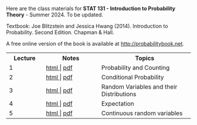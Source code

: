 
Here are the class materials for **STAT 131 - Introduction to Probability Theory** - Summer 2024.
To be updated.

Textbook: Joe Blitzstein and Jessica Hwang (2014). Introduction to Probability. Second Edition. Chapman & Hall. 

A free online version of the book is available at http://probabilitybook.net.

<table style="width:100%">
  <tr>
    <th width="20%">  Lecture     </th>
    <th width="30%">  Notes     </th>
    <th width="50%">  Topics      </th>
  </tr>
  <tr>
    <td width="20%">  1 </td>
    <td width="30%">  <a href="lec01.html"> html </a> | <a href="lec01.pdf"> pdf </a> </td>
    <td width="50%">  Probability and Counting </td>
  </tr>
    <tr>
    <td width="20%">  2 </td>
    <td width="30%">  <a href="lec02.html"> html </a> | <a href="lec02.pdf"> pdf </a> </td>
    <td width="50%">  Conditional Probability</td>
  </tr>
  <tr>
    <td width="20%">  3 </td>
    <td width="30%">  <a href="lec03.html"> html </a> | <a href="lec03.pdf"> pdf </a> </td>
    <td width="50%">  Random Variables and their Distributions </td>
  </tr>
  <tr>
    <td width="20%">  4 </td>
    <td width="30%">  <a href="lec04.html"> html </a> | <a href="lec04.pdf"> pdf </a> </td>
    <td width="50%"> Expectation </td>
  </tr>
    <tr>
    <td width="20%">  5 </td>
    <td width="30%">  <a href="lec05.html"> html </a> | <a href="lec05.pdf"> pdf </a> </td>
    <td width="50%"> Continuous random variables </td>
  </tr>
 </table>

